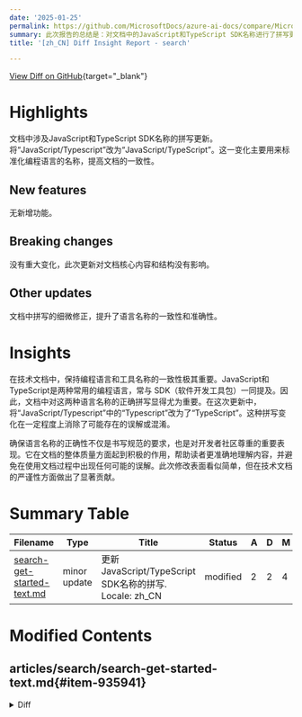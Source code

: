 ```yaml
---
date: '2025-01-25'
permalink: https://github.com/MicrosoftDocs/azure-ai-docs/compare/MicrosoftDocs:fee2fd2...MicrosoftDocs:c67b444
summary: 此次报告的总结是：对文档中的JavaScript和TypeScript SDK名称进行了拼写更新，将“JavaScript/Typescript”更正为“JavaScript/TypeScript”，以提高文档的一致性和准确性。此次更新没有新增功能，也未对文档的核心内容和结构造成重大影响。整体而言，这一修改有助于增强技术文档的严谨性，确保读者准确理解相关内容。
title: '[zh_CN] Diff Insight Report - search'

---
```


[View Diff on GitHub](https://github.com/MicrosoftDocs/azure-ai-docs/compare/MicrosoftDocs:fee2fd2...MicrosoftDocs:c67b444){target="_blank"}

# Highlights
文档中涉及JavaScript和TypeScript SDK名称的拼写更新。将“JavaScript/Typescript”改为“JavaScript/TypeScript”。这一变化主要用来标准化编程语言的名称，提高文档的一致性。

## New features
无新增功能。

## Breaking changes
没有重大变化，此次更新对文档核心内容和结构没有影响。

## Other updates
文档中拼写的细微修正，提升了语言名称的一致性和准确性。

# Insights
在技术文档中，保持编程语言和工具名称的一致性极其重要。JavaScript和TypeScript是两种常用的编程语言，常与 SDK（软件开发工具包）一同提及。因此，文档中对这两种语言名称的正确拼写显得尤为重要。在这次更新中，将“JavaScript/Typescript”中的“Typescript”改为了“TypeScript”。这种拼写变化在一定程度上消除了可能存在的误解或混淆。

确保语言名称的正确性不仅是书写规范的要求，也是对开发者社区尊重的重要表现。它在文档的整体质量方面起到积极的作用，帮助读者更准确地理解内容，并避免在使用文档过程中出现任何可能的误解。此次修改表面看似简单，但在技术文档的严谨性方面做出了显著贡献。

# Summary Table
|  Filename  | Type |    Title    | Status | A  | D  | M  |
|------------|------|-------------|--------|----|----|----|
| [search-get-started-text.md](#item-935941) | minor update | 更新JavaScript/TypeScript SDK名称的拼写. Locale: zh_CN | modified | 2 | 2 | 4 | 


# Modified Contents
## articles/search/search-get-started-text.md{#item-935941}

<details>
<summary>Diff</summary>
````diff
@@ -28,7 +28,7 @@ This quickstart has steps for the following SDKs:
 + [Azure SDK for .NET](?tabs=dotnet#create-load-and-query-an-index)
 + [Azure SDK for Python](?tabs=python#create-load-and-query-an-index)
 + [Azure SDK for Java](?tabs=java#create-load-and-query-an-index)
-+ [Azure SDK for JavaScript/Typescript](?tabs=javascript#create-load-and-query-an-index)
++ [Azure SDK for JavaScript/TypeScript](?tabs=javascript#create-load-and-query-an-index)
 
 ## Prerequisites
 
@@ -46,7 +46,7 @@ This quickstart has steps for the following SDKs:
 
 ## Create, load, and query an index
 
-Choose a programming language for the next step. The **Azure.Search.Documents** client libraries are available in Azure SDKs for .NET, Python, Java, and JavaScript/Typescript.
+Choose a programming language for the next step. The **Azure.Search.Documents** client libraries are available in Azure SDKs for .NET, Python, Java, and JavaScript/TypeScript.
 
 ## [**.NET**](#tab/dotnet)
 
````
</details>

### Summary

```json
{
    "modification_type": "minor update",
    "modification_title": "更新JavaScript/TypeScript SDK名称的拼写. Locale: zh_CN"
}
```

### Explanation
此次修改涉及对文档中JavaScript和TypeScript SDK名称的拼写进行细微调整。在原有文本中，“JavaScript/Typescript”被更正为“JavaScript/TypeScript”。此更新不仅确保了名称的标准化，同时也提高了文档的一致性。此版本的变化有助于读者正确理解涉及的编程语言，确保信息的准确传达。整体上此更改属于轻微更新，并未影响文档的主要内容或结构。


